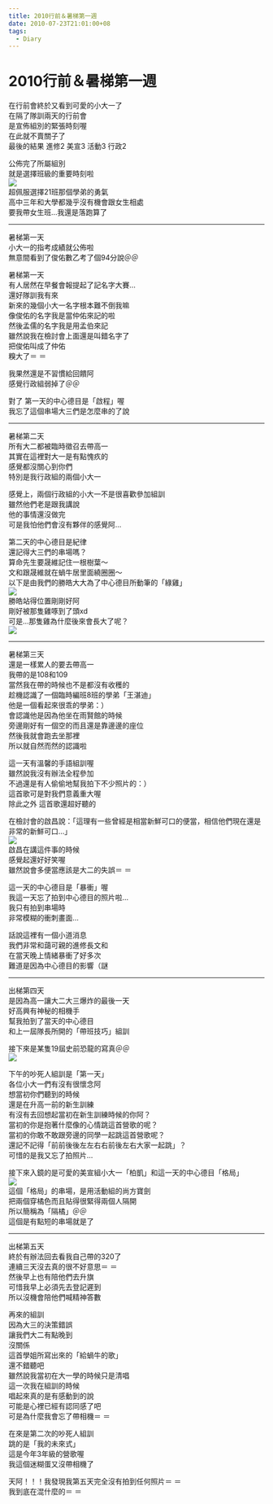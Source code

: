 ```yaml
---
title: 2010行前＆暑梯第一週
date: 2010-07-23T21:01:00+08
tags:
  - Diary
---
```

# 2010行前＆暑梯第一週

在行前會終於又看到可愛的小大一了  
在隔了隊訓兩天的行前會  
是宣佈組別的緊張時刻喔  
在此就不賣關子了  
最後的結果 進修2 美宣3 活動3 行政2  
  
公佈完了所屬組別  
就是選擇班級的重要時刻啦  
![](http://pic.pimg.tw/taichunmin/b2c1ffa676a90d9b6ddf69dcf71a14c7.jpg)  
超佩服選擇21班那個學弟的勇氣  
高中三年和大學都幾乎沒有機會跟女生相處  
要我帶女生班…我還是落跑算了

- - -

暑梯第一天  
小大一的指考成績就公佈啦  
無意間看到了俊佑數乙考了個94分說＠＠  
  
暑梯第一天  
有人居然在早餐會報提起了記名字大賽…  
還好隊訓我有來  
新來的幾個小大一名字根本難不倒我嘛  
像俊佑的名字我是當仲佑來記的啦  
然後孟儒的名字我是用孟伯來記  
雖然說我在檢討會上面還是叫錯名字了  
把俊佑叫成了仲佑  
糗大了＝ ＝  
  
我果然還是不習慣給回饋阿  
感覺行政組弱掉了＠＠  
  
對了 第一天的中心德目是「啟程」喔  
我忘了這個串場大三們是怎麼串的了說

- - -

暑梯第二天  
所有大二都被臨時徵召去帶高一  
其實在這裡對大一是有點愧疚的  
感覺都沒關心到你們  
特別是我行政組的兩個小大一  
  
感覺上，兩個行政組的小大一不是很喜歡參加組訓  
雖然他們老是跟我講說  
他的事情還沒做完  
可是我怕他們會沒有夥伴的感覺阿…  
  
第二天的中心德目是紀律  
還記得大三們的串場嗎？  
算命先生要晟維記住一根樹葉～  
文和跟晟維就在蝸牛居里面繞圈圈～  
以下是由我們的勝皓大大為了中心德目所動筆的「綠雞」  
![](http://pic.pimg.tw/taichunmin/dd03063cc8ac4e216509e93b3f5ffa4d.jpg)  
勝皓站得位置剛剛好阿  
剛好被那隻雞啄到了頭xd  
可是…那隻雞為什麼後來會長大了呢？  
![](http://pic.pimg.tw/taichunmin/71c221712859aad2809e1ebb095afe12.jpg)

- - -

暑梯第三天  
還是一樣累人的要去帶高一  
我帶的是108和109  
當然我在帶的時候也不是都沒有收穫的  
趁機認識了一個臨時編班8班的學弟「王湛迪」  
他是一個看起來很乖的學弟：）  
會認識他是因為他坐在雨賢館的時候  
旁邊剛好有一個空的而且還是靠邊邊的座位  
然後我就會跑去坐那裡  
所以就自然而然的認識啦  
  
這一天有溫馨的手語組訓喔  
雖然說我沒有辦法全程參加  
不過還是有人偷偷地幫我拍下不少照片的：）  
這首歌可是對我們意義重大喔  
除此之外 這首歌還超好聽的  
  
在檢討會的啟昌說：「這理有一些曾經是相當新鮮可口的便當，相信他們現在還是非常的新鮮可口…」  
![](http://pic.pimg.tw/taichunmin/17cd8853d2b166e2bcfaf94398d43a0a.jpg)  
啟昌在講這件事的時候  
感覺起還好好笑喔  
雖然說會多便當應該是大二的失誤＝ ＝  
  
這一天的中心德目是「暴衝」喔  
我這一天忘了拍到中心德目的照片啦...  
我只有拍到串場時  
非常模糊的衝刺畫面…  
  
話說這裡有一個小道消息  
我們非常和藹可親的進修長文和  
在當天晚上情緒暴衝了好多次  
難道是因為中心德目的影響（謎

- - -

出梯第四天  
是因為高一讓大二大三爆炸的最後一天  
好高興有神秘的相機手  
幫我拍到了當天的中心德目  
和上一屆隊長所開的「帶班技巧」組訓  
  
接下來是某隻19屆史前恐龍的寫真＠＠  
![](http://pic.pimg.tw/taichunmin/a79acce67370aab2767228ca815e5a49.jpg)  
  
下午的吵死人組訓是「第一天」  
各位小大一們有沒有很懷念阿  
想當初你們聽到的時候  
還是在升高一前的新生訓練  
有沒有去回想起當初在新生訓練時候的你阿？  
當初的你是抱著什麼像的心情跳這首營歌的呢？  
當初的你敢不敢跟旁邊的同學一起跳這首營歌呢？  
還記不記得「前前後後左左右右前後左右大家一起跳」？  
可惜的是我又忘了拍照片…  
  
接下來入鏡的是可愛的美宣組小大一「柏凱」和這一天的中心德目「格局」  
![](http://pic.pimg.tw/taichunmin/526acb29199b212fb750ab444bbaa687.jpg)  
這個「格局」的串場，是用活動組的尚方寶劍  
把兩個穿橘色而且貼得很緊得兩個人隔開  
所以簡稱為「隔橘」＠＠  
這個是有點短的串場就是了

- - -

出梯第五天  
終於有辦法回去看我自己帶的320了  
連續三天沒去真的很不好意思＝ ＝  
然後早上也有陪他們去升旗  
可惜我早上必須先去登記遲到  
所以沒機會陪他們喊精神答數  
  
再來的組訓  
因為大三的決策錯誤  
讓我們大二有點晚到  
沒關係  
這首學姐所寫出來的「給蝸牛的歌」  
還不錯聽吧  
雖然說我當初在大一學的時候只是清唱  
這一次我在組訓的時候  
唱起來真的是有感動到的說  
可能是心裡已經有認同感了吧  
可是為什麼我會忘了帶相機＝ ＝  
  
在來是第二次的吵死人組訓  
跳的是「我的未來式」  
這是今年3年級的營歌喔  
我這個迷糊蛋又沒帶相機了  
  
天阿！！！我發現我第五天完全沒有拍到任何照片＝ ＝  
我到底在混什麼的＝ ＝
